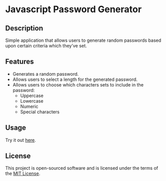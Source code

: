 # Javascript Password Generator

## Description

Simple application that allows users to generate random passwords based upon certain criteria which they’ve set.

## Features

- Generates a random password.
- Allows users to select a length for the generated password.
- Allows users to choose which characters sets to include in the password:
	- Uppercase
	- Lowercase
	- Numeric
	- Special characters

## Usage

Try it out [here](https://mcarson24.github.io/js_password_generator/).


## License

This project is open-sourced software and is licensed under the terms of the [MIT License](https://opensource.org/licenses/MIT).


